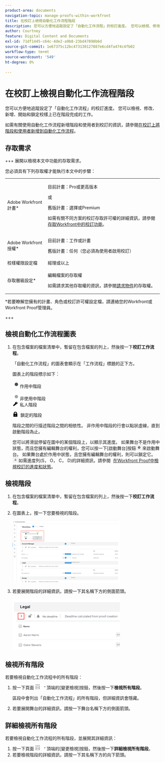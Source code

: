 ```yaml
---
product-area: documents
navigation-topic: manage-proofs-within-workfront
title: 在校訂上檢視自動化工作流程階段
description: 您可以方便地追蹤設定了「自動化工作流程」的校訂進度。 您可以檢視、修改、新增、開始和鎖定校樣上已在階段完成的工作。
author: Courtney
feature: Digital Content and Documents
exl-id: 71df1445-c64c-4de2-a9b8-23bd47898b6d
source-git-commit: 1e67375c12bc473130127887e6cd4fa474c4fb02
workflow-type: tm+mt
source-wordcount: '549'
ht-degree: 0%

---
```


# 在校訂上檢視自動化工作流程階段

您可以方便地追蹤設定了「自動化工作流程」的校訂進度。 您可以檢視、修改、新增、開始和鎖定校樣上已在階段完成的工作。

如需有關使用自動化工作流程新增階段和使用者到校訂的資訊，請參閱[在校訂上將階段和使用者新增到自動化工作流程](../../../review-and-approve-work/proofing/managing-proofs-within-workfront/add-stages-users-to-automated-workflow-proof.md)。

## 存取需求

+++ 展開以檢視本文中功能的存取需求。

您必須具有下列存取權才能執行本文中的步驟：

<table style="table-layout:auto"> 
 <col> 
 <col> 
 <tbody> 
  <tr> 
   <td role="rowheader">Adobe Workfront計畫*</td> 
   <td> <p>目前計畫：Pro或更高版本</p> <p>或</p> <p>舊版計畫：選擇或Premium</p> <p>如需有關不同方案的校訂存取許可權的詳細資訊，請參閱<a href="/help/quicksilver/administration-and-setup/manage-workfront/configure-proofing/access-to-proofing-functionality.md" class="MCXref xref">存取Workfront中的校訂功能</a>。</p> </td> 
  </tr> 
  <tr> 
   <td role="rowheader">Adobe Workfront授權*</td> 
   <td> <p>目前計畫：工作或計畫</p> <p>舊版計畫：任何（您必須為使用者啟用校訂）</p> </td> 
  </tr> 
  <tr> 
   <td role="rowheader">校樣權限設定檔 </td> 
   <td>經理或以上</td> 
  </tr> 
  <tr> 
   <td role="rowheader">存取層級設定*</td> 
   <td> <p>編輯檔案的存取權</p> <p>如需請求其他存取權的資訊，請參閱<a href="../../../workfront-basics/grant-and-request-access-to-objects/request-access.md" class="MCXref xref">請求物件</a>的存取權。</p> </td> 
  </tr> 
 </tbody> 
</table>

&#42;若要瞭解您擁有的計畫、角色或校訂許可權設定檔，請連絡您的Workfront或Workfront Proof管理員。

+++

## 檢視自動化工作流程圖表

1. 在包含檔案的檔案清單中，暫留在包含檔案的列上，然後按一下&#x200B;**校訂工作流程**。

   「自動化工作流程」的圖表會顯示在「工作流程」標題的正下方。

   圖表上的階段標示如下：

   ![dot.png](assets/dot.png)作用中階段

   ![gray_dot.png](assets/grey-dot.png)非使用中階段\
   ![sbw-key-icon.png](assets/sbw-key-icon.png)  私人階段

   ![sbw-padlock-icon.png](assets/sbw-padlock-icon.png)  鎖定的階段

   階段之間的行描述階段之間的相依性。 非作用中階段的行會以點狀虛線，直到啟動階段為止。

   您可以將滑鼠停留在圖中的某個階段上，以顯示其進度。 如果舞台不是作用中狀態，而且您擁有編輯舞台的權利，您可以按一下[啟動舞台]按鈕![[啟動舞台]](assets/activate-stage-btn.png)來啟動舞台。 如果舞台處於作用中狀態，且您擁有編輯舞台的權利，則可以鎖定它。 ![鎖定階段](assets/lock-stage-btn.png)如需進度列(S， O， C， D)的詳細資訊，請參閱  [在Workfront Proof中檢視校訂的進度和狀態](../../../workfront-proof/wp-work-proofsfiles/manage-your-work/view-progress-and-status-of-proof.md)。

## 檢視階段

1. 在包含檔案的檔案清單中，暫留在包含檔案的列上，然後按一下&#x200B;**校訂工作流程**。
1. 在圖表上，按一下您要檢視的階段。

   ![檢視階段圖表](assets/view-stage-diagram-350x204.png)

1. 若要展開階段的詳細資訊，請按一下其名稱下方的側面箭頭。

   ![階段詳細資料](assets/stage-details-caret-350x167.png)

## 檢視所有階段

若要檢視自動化工作流程中的所有階段：

1. 按一下頁面![變更檢視](assets/change-view-btn.png)頂端的[變更檢視]按鈕，然後按一下&#x200B;**檢視所有階段**。

   區段中會列出「自動化工作流程」的所有階段，但詳細資訊會隱藏。

1. 若要展開舞台的詳細資訊，請按一下舞台名稱下方的側面箭頭。

## 詳細檢視所有階段

若要檢視自動化工作流程的所有階段，並展開其詳細資訊：

1. 按一下頁面![變更檢視](assets/change-view-btn.png)頂端的[變更檢視]按鈕，然後按一下&#x200B;**詳細檢視所有階段**。
1. 若要檢視階段的詳細資訊，請按一下其名稱下方的向下箭頭。
